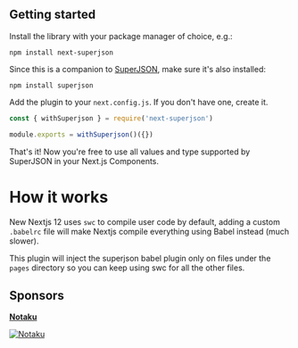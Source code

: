 ## Getting started

Install the library with your package manager of choice, e.g.:

```
npm install next-superjson
```

Since this is a companion to [SuperJSON](https://github.com/blitz-js/superjson),
make sure it's also installed:

```
npm install superjson
```

Add the plugin to your `next.config.js`.
If you don't have one, create it.

```js
const { withSuperjson } = require('next-superjson')

module.exports = withSuperjson()({})
```

That's it! Now you're free to use all values and type supported by SuperJSON in your Next.js Components.

# How it works

New Nextjs 12 uses `swc` to compile user code by default, adding a custom `.babelrc` file will make Nextjs compile everything using Babel instead (much slower).

This plugin will inject the superjson babel plugin only on files under the `pages` directory so you can keep using swc for all the other files.



## Sponsors

[**Notaku**](https://notaku.website)


[![Notaku](https://preview.notaku.website/github_banner.jpg)](https://notaku.website)
